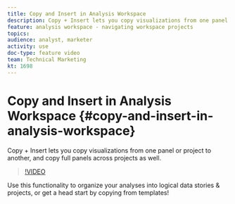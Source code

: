 ```yaml
---
title: Copy and Insert in Analysis Workspace
description: Copy + Insert lets you copy visualizations from one panel or project to another, and copy full panels across projects as well.
feature: analysis workspace - navigating workspace projects
topics: 
audience: analyst, marketer
activity: use
doc-type: feature video
team: Technical Marketing
kt: 1698
---
```


# Copy and Insert in Analysis Workspace {#copy-and-insert-in-analysis-workspace}

Copy + Insert lets you copy visualizations from one panel or project to another, and copy full panels across projects as well.

>[!VIDEO](https://video.tv.adobe.com/v/23230/?quality=12)

Use this functionality to organize your analyses into logical data stories & projects, or get a head start by copying from templates!
